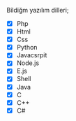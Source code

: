 Bildiğm yazılım dilleri;
- [x] Php
- [x] Html
- [x] Css
- [x] Python
- [x] Javacsrpit
- [x] Node.js
- [x] E.js
- [x] Shell
- [x] Java
- [x] C
- [X] C++
- [X] C#
